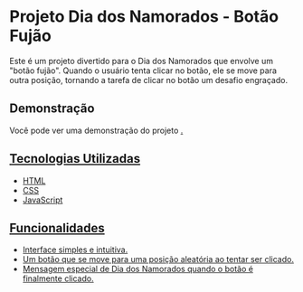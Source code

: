 # Projeto Dia dos Namorados - Botão Fujão

Este é um projeto divertido para o Dia dos Namorados que envolve um "botão fujão". Quando o usuário tenta clicar no botão, ele se move para outra posição, tornando a tarefa de clicar no botão um desafio engraçado.

## Demonstração

Você pode ver uma demonstração do projeto <a href="https://vinishireis.github.io/Dia_dos_namorados/">.

## Tecnologias Utilizadas

- HTML
- CSS
- JavaScript

## Funcionalidades

- Interface simples e intuitiva.
- Um botão que se move para uma posição aleatória ao tentar ser clicado.
- Mensagem especial de Dia dos Namorados quando o botão é finalmente clicado.
